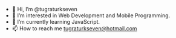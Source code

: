 - 👋 Hi, I’m @tugraturkseven
- 👀 I’m interested in Web Development and Mobile Programming.
- 🌱 I’m currently learning JavaScript.
- 📫 How to reach me tugraturkseven@hotmail.com

<!---
tugraturkseven/tugraturkseven is a ✨ special ✨ repository because its `README.md` (this file) appears on your GitHub profile.
You can click the Preview link to take a look at your changes.
--->
